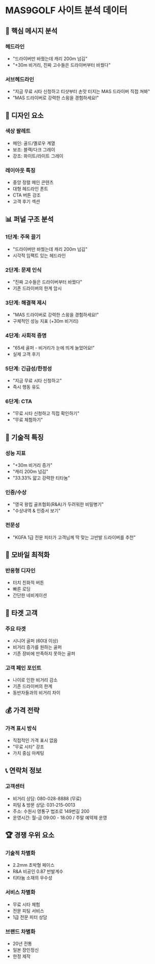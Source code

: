 # MAS9GOLF 사이트 분석 데이터

## 🎯 핵심 메시지 분석

### 헤드라인
- "드라이버만 바꿨는데 캐리 200m 넘김"
- "+30m 비거리, 진짜 고수들은 드라이버부터 바꿨다"

### 서브헤드라인
- "지금 무료 시타 신청하고 티샷부터 손맛 터지는 MAS 드라이버 직접 쳐봐"
- "MAS 드라이버로 강력한 스윙을 경험하세요!"

## 🎨 디자인 요소

### 색상 팔레트
- 메인: 골드/옐로우 계열
- 보조: 블랙/다크 그레이
- 강조: 화이트/라이트 그레이

### 레이아웃 특징
- 중앙 정렬 메인 콘텐츠
- 대형 헤드라인 폰트
- CTA 버튼 강조
- 고객 후기 섹션

## 📊 퍼널 구조 분석

### 1단계: 주목 끌기
- "드라이버만 바꿨는데 캐리 200m 넘김"
- 시각적 임팩트 있는 헤드라인

### 2단계: 문제 인식
- "진짜 고수들은 드라이버부터 바꿨다"
- 기존 드라이버의 한계 암시

### 3단계: 해결책 제시
- "MAS 드라이버로 강력한 스윙을 경험하세요!"
- 구체적인 성능 지표 (+30m 비거리)

### 4단계: 사회적 증명
- "65세 골퍼 - 비거리가 눈에 띄게 늘었어요!"
- 실제 고객 후기

### 5단계: 긴급성/한정성
- "지금 무료 시타 신청하고"
- 즉시 행동 유도

### 6단계: CTA
- "무료 시타 신청하고 직접 확인하기"
- "무료 체험하기"

## 🔧 기술적 특징

### 성능 지표
- "+30m 비거리 증가"
- "캐리 200m 넘김"
- "33.33% 얇고 강력한 티타늄"

### 인증/수상
- "영국 왕립 골프협회(R&A)가 두려워한 비밀병기"
- "수상내역 & 인증서 보기"

### 전문성
- "KGFA 1급 전문 피터가 고객님께 딱 맞는 고반발 드라이버를 추천"

## 📱 모바일 최적화

### 반응형 디자인
- 터치 친화적 버튼
- 빠른 로딩
- 간단한 네비게이션

## 🎯 타겟 고객

### 주요 타겟
- 시니어 골퍼 (60대 이상)
- 비거리 증가를 원하는 골퍼
- 기존 장비에 만족하지 못하는 골퍼

### 고객 페인 포인트
- 나이로 인한 비거리 감소
- 기존 드라이버의 한계
- 동반자들과의 비거리 차이

## 💰 가격 전략

### 가격 표시 방식
- 직접적인 가격 표시 없음
- "무료 시타" 강조
- 가치 중심 마케팅

## 📞 연락처 정보

### 고객센터
- 비거리 상담: 080-028-8888 (무료)
- 피팅 & 방문 상담: 031-215-0013
- 주소: 수원시 영통구 법조로 149번길 200
- 운영시간: 월-금 09:00 - 18:00 / 주말 예약제 운영

## 🏆 경쟁 우위 요소

### 기술적 차별화
- 2.2mm 초박형 페이스
- R&A 비공인 0.87 반발계수
- 티타늄 소재의 우수성

### 서비스 차별화
- 무료 시타 체험
- 전문 피팅 서비스
- 1급 전문 피터 상담

### 브랜드 차별화
- 20년 전통
- 일본 장인정신
- 한정 제작
